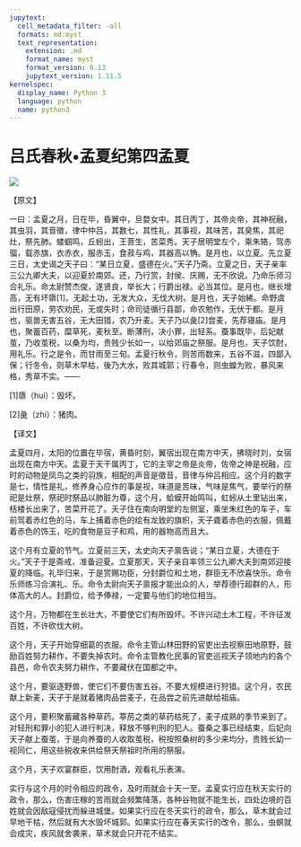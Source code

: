 ```yaml
---
jupytext:
  cell_metadata_filter: -all
  formats: md:myst
  text_representation:
    extension: .md
    format_name: myst
    format_version: 0.13
    jupytext_version: 1.11.5
kernelspec:
  display_name: Python 3
  language: python
  name: python3
---
```

# 吕氏春秋&#8226;孟夏纪第四孟夏

![](image/cover.jpg)

【原文】

一曰：孟夏之月，日在毕，昏翼中，旦婺女中。其日丙丁，其帝炎帝，其神祝融，其虫羽，其音徵，律中仲吕，其数七，其性礼，其事视，其味苦，其臭焦，其祀灶，祭先肺。蝼蝈鸣，丘蚓出，王菩生，苦菜秀。天子居明堂左个，乘朱辂，驾赤骝，载赤旗，衣赤衣，服赤玉，食菽与鸡，其器高以觕。是月也，以立夏。先立夏三日，太史谒之天子曰：“某日立夏，盛德在火。”天子乃斋。立夏之日，天子亲率三公九卿大夫，以迎夏於南郊。还，乃行赏，封侯、庆赐，无不欣说。乃命乐师习合礼乐。命太尉赞杰俊，遂贤良，举长大；行爵出禄。必当其位。是月也，继长增高，无有坏隳[1]。无起土功，无发大众，无伐大树。是月也，天子始絺。命野虞出行田原，劳农劝民，无或失时；命司徒循行县鄙，命农勉作，无伏于都。是月也，驱兽无害五谷，无大田猎，农乃升麦。天子乃以彘[2]尝麦，先荐寝庙。是月也，聚蓄百药，糜草死，麦秋至。断薄刑，决小罪，出轻系。蚕事既毕，后妃献茧，乃收茧税，以桑为均，贵贱少长如一，以给郊庙之祭服。是月也，天子饮酎，用礼乐。行之是令，而甘雨至三旬。孟夏行秋令，则苦雨数来，五谷不滋，四鄙入保；行冬令，则草木早枯，後乃大水，败其城郭；行春令，则虫蝗为败，暴风来格，秀草不实。——

[1]隳（hui）：毁坏。

[2]彘（zhi）：猪肉。

【译文】

孟夏四月，太阳的位置在毕宿，黄昏时刻，翼宿出现在南方中天，拂晓时刘，女宿出现在南方中天。孟夏于天干属丙丁，它的主宰之帝是炎帝，佐帝之神是祝融，应时的动物是凤鸟之类的羽族，相配的声音是徵音，音律与仲吕相应。这个月的数字是七，情性是礼，修养身心应作的事是视，味道是苦味，气味是焦气，要举行的祭祀是灶祭，祭祀时祭品以肺脏为尊，这个月，蛤蟆开始鸣叫，虹蚓从土里钻出来，栝楼长出来了，苦菜开花了。夭子住在南向明堂的左侧室，乘坐朱红色的车子，车前驾着赤红色的马，车上捕着赤色的绘有龙致的旗帜，天子聋着赤色的衣服，佩戴着赤色的饰玉，吃的食物是豆子和鸡，用的器物高而且大。

这个月有立夏的节气。立夏前三天，太史向天子禀告说；“某日立夏，大德在于火。”天子于是斋戒，准备迎夏。立夏那天，天子亲自率领三公九卿大夫到南郊迎接夏的降临。礼毕归来，于是赏赐功臣，分封爵位和土地，群臣无不欣喜快乐。命令乐师练习合演礼、乐。命令太尉向天子禀报才能出众的人，举荐德行超群的人，形体高大的人。封爵位，给予俸禄，一定要与他们的地位相当。

这个月，万物都在生长壮大，不要使它们有所毁坏。不许兴动土木工程，不许征发百姓，不许砍伐大树。

这个月，天子开始穿细葛的衣服。命令主管山林田野的官吏出去视察田地原野，鼓励百姓努力耕作，不要失掉农时。命令主管教化民事的官吏巡视天子领地内的各个县邑，命令农夫努力耕作，不要藏伏在国都之中。

这个月，要驱逐野兽，使它们不要伤害五谷。不要大规模进行狩猎。这个月，农民献上新麦，天子于是就着猪肉品尝麦子，在品尝之前先进献给祖庙。

这个月，要积聚蓄藏各种草药。葶苈之类的草药枯死了，麦子成熟的季节来到了。对轻刑和罪小的犯人进行判决，释放不够判刑的犯人。蚕桑之事已经结束，后妃向天子献上蚕茧，于是向养蚕的人收取茧税，税按照桑树的多少来均分，贵贱长幼一视同仁，用这些税收来供给祭天祭祖时所用的祭服。

这个月，天子欢宴群臣，饮用酎酒，观看礼乐表演。

实行与这个月的时令相应的政令，及时雨就会十天一至。孟夏实行应在秋天实行的政令，那么，伤害庄稼的苦雨就会频繁降落，各种谷物就不能生长，四处边境的百姓就会因敌寇侵扰而躲进城堡。如果实行应在冬天实行的政令，那么，草木就会过早地干枯，然后就有大水毁坏城郭。如果实行应在春天实行的改令，那么，虫螟就会成灾，疾风就舍袭来，草术就会只开花不结实。



